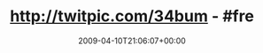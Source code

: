 ---
retweeted: false
source: <a href="http://twitter.com" rel="nofollow">Twitter Web Client</a>
entities:
  hashtags:
  - text: freundearbeit
    indices:
    - '27'
    - '41'
  symbols: []
  user_mentions: []
  urls: []
display_text_range:
- '0'
- '41'
favorite_count: '0'
id_str: '1493086677'
truncated: false
retweet_count: '0'
id: '1493086677'
created_at: Fri Apr 10 21:06:07 +0000 2009
favorited: false
full_text: 'http://twitpic.com/34bum - #freundearbeit'
lang: und
tags:
- freundearbeit
- pesos:twitter
date: '2009-04-10T21:06:07+00:00'
src: https://twitter.com/bascht/status/1493086677
original_url: https://twitter.com/bascht/status/1493086677
type: twitter_tweet
text: 'http://twitpic.com/34bum - #freundearbeit'
title: 'http://twitpic.com/34bum - #fre'

---